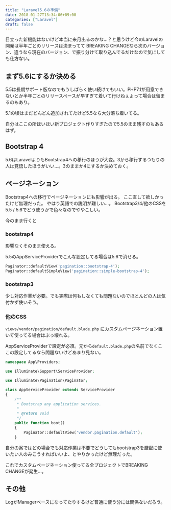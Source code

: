 ```yaml
---
title: "Laravel5.6の準備"
date: 2018-01-27T13:34:06+09:00
categories: ["Laravel"]
draft: false
---
```


目立った新機能はないけど本当に来月出るのかな…？と思うけど今のLaravelの開発は半年ごとのリリースは決まってて
BREAKING CHANGEなら次のバージョン、違うなら現在のバージョン、で振り分けて取り込んでるだけなので気にしても仕方ない。

## まず5.6にするか決める
5.5は長期サポート版なのでもうしばらく使い続けてもいい。PHP7.1が用意できないとか半年ごとのリリースペースが早すぎて着いて行けねぇよって場合は留まるのもあり。

5.1の頃はまだどんどん追加されてたけど5.5なら大分落ち着いてる。

自分はここの所ほいほい新プロジェクト作りすぎたので5.5のまま残すのもあるはず。

## Bootstrap 4
5.6はLaravelよりもBootstrap4への移行のほうが大変。3から移行するつもりの人は覚悟したほうがいい…。3のままか4にするか決めておく。

## ページネーション
Bootstrap4への移行でページネーションにも影響が出る。
ここ直して欲しかったけど無理だった。
やはり英語での説明が難しい…。
Bootstrap3/4/他のCSSを5.5 / 5.6でどう使うかで色々なのでややこしい。

今のまま行くと

### bootstrap4
影響なくそのまま使える。

5.5のAppServiceProviderでこんな設定してる場合は5.6で消せる。

```php
Paginator::defaultView('pagination::bootstrap-4');
Paginator::defaultSimpleView('pagination::simple-bootstrap-4');
```

### bootstrap3
少し対応作業が必要。でも実際は何もしなくても問題ないのでほとんどの人は気付かず使いそう。

### 他のCSS
`views/vendor/pagination/default.blade.php` にカスタムページネーション置いて使ってる場合はぶっ壊れる。

AppServiceProviderで設定が必須。元から`default.blade.php`の名前でなくここの設定してるなら問題ないけどあまり見ない。

```php
namespace App\Providers;

use Illuminate\Support\ServiceProvider;

use Illuminate\Pagination\Paginator;

class AppServiceProvider extends ServiceProvider
{
    /**
     * Bootstrap any application services.
     *
     * @return void
     */
    public function boot()
    {
        Paginator::defaultView('vendor.pagination.default');
    }
```

自分の案ではどの場合でも対応作業は不要でどうしてもbootstrap3を厳密に使いたい人のみこうすればいいよ、とやりかったけど無理だった。

これでカスタムページネーション使ってる全プロジェクトでBREAKING CHANGEが発生…。

## その他
LogがManagerベースになってたりするけど普通に使う分には関係ないだろう。
